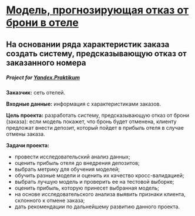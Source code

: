 # [Модель, прогнозирующая отказ от брони в отеле](https://nbviewer.jupyter.org/github/Nanobelka/hotel_booking_deposit/blob/main/hotel_deposit.ipynb)

## На основании ряда характеристик заказа создать систему, предсказывающую отказ от заказанного номера

##### Project for [Yandex.Praktikum](https://github.com/Nanobelka/Yandex_Praktikum)

**Заказчик:** сеть отелей.

**Входные данные:** информация с характеристиками заказов.

**Цель проекта:** разработать систему, предсказывающую отказ от брони (заказа): если модель покажет, что бронь будет отменена, клиенту предложат внести депозит, который пойдет в прибыль отеля в случае отмены заказа.

**Задачи проекта:** 

- провести исследовательский анализ данных;
- оценить прибыль отеля до внедрения депозитов;
- выбрать метрику для обучения моделей;
- обучить разные модели и оценить их качество кросс-валидацией;
- выбрать лучшую модель и проверить ее на тестовой выборке;
- оценить прибыль, которую принесет выбранная модель;
- на основе исследовательского анализа выявить признаки клиента, склонного к отмене заказа;
- дать рекомендации по дальнейшему развитию данного проекта.
